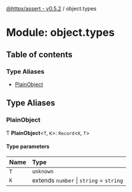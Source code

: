 [@httpx/assert - v0.5.2](../README.md) / object.types

# Module: object.types

## Table of contents

### Type Aliases

- [PlainObject](object_types.md#plainobject)

## Type Aliases

### PlainObject

Ƭ **PlainObject**\<`T`, `K`\>: `Record`\<`K`, `T`\>

#### Type parameters

| Name | Type |
| :------ | :------ |
| `T` | `unknown` |
| `K` | extends `number` \| `string` = `string` |
